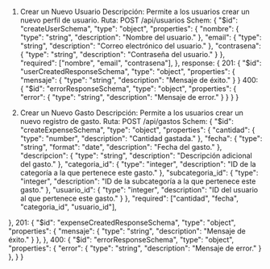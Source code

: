 1. Crear un Nuevo Usuario
Descripción:
Permite a los usuarios crear un nuevo perfil de usuario.
Ruta:
POST /api/usuarios
Schem:
{
  "$id": "createUserSchema",
  "type": "object",
  "properties": {
    "nombre": {
      "type": "string",
      "description": "Nombre del usuario."
    },
    "email": {
      "type": "string",
      "description": "Correo electrónico del usuario."
    },
    "contrasena": {
      "type": "string",
      "description": "Contraseña del usuario."
    }
  },
  "required": ["nombre", "email", "contrasena"],
},
response: {
201: {
  "$id": "userCreatedResponseSchema",
  "type": "object",
  "properties": {
    "mensaje": {
      "type": "string",
      "description": "Mensaje de éxito."
      }
    }
400: {
  "$id": "errorResponseSchema",
  "type": "object",
  "properties": {
    "error": {
      "type": "string",
      "description": "Mensaje de error."
      }
    }
  }
}

2. Crear un Nuevo Gasto
Descripción:
Permite a los usuarios crear un nuevo registro de gasto.
Ruta:
POST /api/gastos
Schem:
{
  "$id": "createExpenseSchema",
  "type": "object",
  "properties": {
    "cantidad": {
      "type": "number",
      "description": "Cantidad gastada."
    },
    "fecha": {
      "type": "string",
      "format": "date",
      "description": "Fecha del gasto."
    },
    "descripcion": {
      "type": "string",
      "description": "Descripción adicional del gasto."
    },
    "categoria_id": {
      "type": "integer",
      "description": "ID de la categoría a la que pertenece este gasto."
    },
    "subcategoria_id": {
      "type": "integer",
      "description": "ID de la subcategoría a la que pertenece este gasto."
    },
    "usuario_id": {
      "type": "integer",
      "description": "ID del usuario al que pertenece este gasto."
    }
  },
  "required": ["cantidad", "fecha", "categoria_id", "usuario_id"],

},
201: {
  "$id": "expenseCreatedResponseSchema",
  "type": "object",
  "properties": {
    "mensaje": {
      "type": "string",
      "description": "Mensaje de éxito."
      }
    },
  },
400: {
  "$id": "errorResponseSchema",
  "type": "object",
  "properties": {
    "error": {
      "type": "string",
      "description": "Mensaje de error."
      }
    },
  }
}


